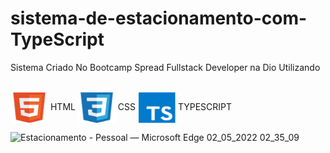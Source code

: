 # sistema-de-estacionamento-com-TypeScript
<p>Sistema Criado No Bootcamp Spread Fullstack Developer na Dio Utilizando</p>
  
  <br>
  <div style="display: inline_block">
  <img align="center" alt="dvam-HTML" height="50" width="60" src="https://raw.githubusercontent.com/devicons/devicon/master/icons/html5/html5-original.svg"> HTML   
  <img align="center" alt="dvam-CSS" height="50" width="60" src="https://raw.githubusercontent.com/devicons/devicon/master/icons/css3/css3-original.svg"> CSS     
  <img align="center" alt="dvam-Ts" height="50" width="60" src="https://raw.githubusercontent.com/devicons/devicon/master/icons/typescript/typescript-plain.svg"> TYPESCRIPT
 </div>
 
 ![Estacionamento - Pessoal — Microsoft​ Edge 02_05_2022 02_35_09](https://user-images.githubusercontent.com/66497989/166190504-fef732b5-9ad6-4377-a543-9f40983645a9.png)
